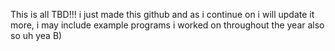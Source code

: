 This is all TBD!!! i just made this github and as i continue on i will update it more, i may include example programs i worked on throughout the year also so uh yea B)
